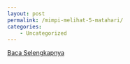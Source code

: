 ```yaml
---
layout: post
permalink: /mimpi-melihat-5-matahari/
categories:
    - Uncategorized
---
```


[Baca Selengkapnya](/03)